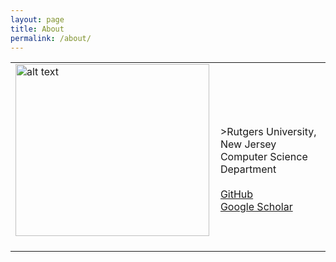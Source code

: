 ```yaml
---
layout: page
title: About
permalink: /about/
---
```



<html xmlns="http://www.w3.org/1999/xhtml" xml:lang="en">

<body>

<table class="imgtable"><tr><td>
<img src="https://i.imgur.com/2guZweZ.jpg" alt="alt text" width="310px" height="275px" />&nbsp;</td>
<td align="left"><p>
<br />
<br />
>Rutgers University, New Jersey
<br />
Computer Science Department
<br />
<br />
<a href="https://github.com/barlowtwin">GitHub</a>
<br />
<a href="https://scholar.google.com/citations?user=vvJ-sZQAAAAJ&hl=en">Google Scholar</a>


